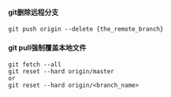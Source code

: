 #### git删除远程分支 ####
``` 
git push origin --delete {the_remote_branch}
```
#### git pull强制覆盖本地文件 ####
```
git fetch --all
git reset --hard origin/master
or 
git reset --hard origin/<branch_name>
```

